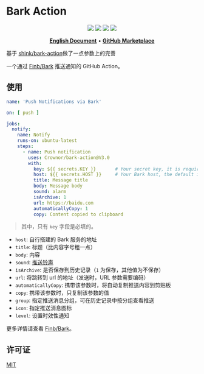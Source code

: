 # Bark Action

<p align="center">
    <a href="LICENSE"><img src="https://img.shields.io/github/license/shink/bark-action.svg" /></a>
    <img src="https://img.shields.io/badge/language-shell-89E051.svg" />
    <img src="https://img.shields.io/github/stars/shink/bark-action.svg?label=stars&logo=github" />
    <img src="https://img.shields.io/github/forks/shink/bark-action.svg?label=forks&logo=github" />
</p>

<p align="center">
    <a href="README.md"><b>English Document</b></a> •
    <a href="https://github.com/marketplace/actions/bark-action"><b>GitHub Marketplace</b></a>
</p>


基于 [shink/bark-action](https://github.com/shink/bark-action)做了一点参数上的完善

一个通过 [Finb/Bark](https://github.com/Finb/Bark) 推送通知的 GitHub Action。

## 使用

```yaml
name: 'Push Notifications via Bark'

on: [ push ]

jobs:
  notify:
    name: Notify
    runs-on: ubuntu-latest
    steps:
      - name: Push notification
        uses: Crownor/bark-action@V3.0
        with:
          key: ${{ secrets.KEY }}       # Your secret key, it is required
          host: ${{ secrets.HOST }}     # Your Bark host, the default is 'https://api.day.app'
          title: Message title
          body: Message body
          sound: alarm
          isArchive: 1
          url: https://baidu.com
          automaticallyCopy: 1
          copy: Content copied to clipboard
```

> 其中，只有 `key` 字段是必填的。

- `host`: 自行搭建的 Bark 服务的地址
- `title`: 标题（比内容字号粗一点）
- `body`: 内容
- `sound`: [推送铃声](https://github.com/Finb/Bark/tree/master/Sounds)
- `isArchive`: 是否保存到历史记录（`1` 为保存，其他值为不保存）
- `url`: 将跳转到 url 的地址（发送时，URL 参数需要编码）
- `automaticallyCopy`: 携带该参数时，将自动复制推送内容到剪贴板
- `copy`: 携带该参数时，只复制该参数的值
- `group`: 指定推送消息分组，可在历史记录中按分组查看推送
- `icon`: 指定推送消息图标
- `level`: 设置时效性通知


更多详情请查看 [Finb/Bark](https://github.com/Finb/Bark)。

## 许可证

[MIT](LICENSE)
